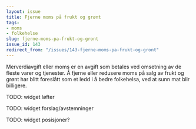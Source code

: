 ```yaml
---
layout: issue
title: Fjerne moms på frukt og grønt
tags:
- moms
- folkehelse
slug: fjerne-moms-pa-frukt-og-gront
issue_id: 143
redirect_from: "/issues/143-fjerne-moms-pa-frukt-og-gront"
---
```


Merverdiavgift eller moms er en avgift som betales ved omsetning av de fleste varer og tjenester. Å fjerne eller redusere moms på salg av frukt og grønt har blitt foreslått som et ledd i å bedre folkehelsa, ved at sunn mat blir billigere.

TODO: widget løfter

TODO: widget forslag/avstemninger

TODO: widget posisjoner?

